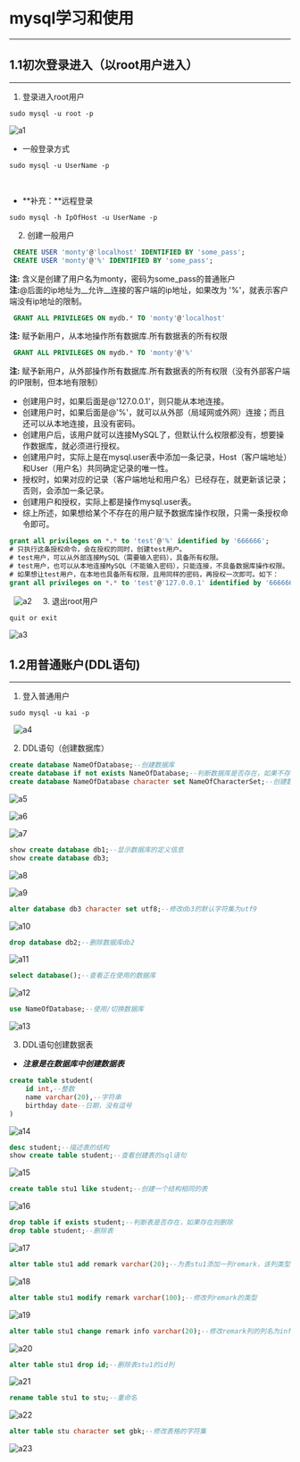 # mysql学习和使用
---
## 1.1初次登录进入（以root用户进入）
---
1. 登录进入root用户
&nbsp;
```shell
sudo mysql -u root -p
```
![a1](./a1.png)
&nbsp;
+ 一般登录方式
```shell
sudo mysql -u UserName -p
```
&nbsp;
+ **补充：**远程登录
```shell
sudo mysql -h IpOfHost -u UserName -p
```
&nbsp;
&nbsp;
2. 创建一般用户
```sql
 CREATE USER 'monty'@'localhost' IDENTIFIED BY 'some_pass';
 CREATE USER 'monty'@'%' IDENTIFIED BY 'some_pass';
```
__注:__ 含义是创建了用户名为monty，密码为some_pass的普通账户  
__注:__@后面的ip地址为__允许__连接的客户端的ip地址，如果改为 '%'，就表示客户端没有ip地址的限制。
```sql
 GRANT ALL PRIVILEGES ON mydb.* TO 'monty'@'localhost'
```
__注:__ 赋予新用户，从本地操作所有数据库.所有数据表的所有权限
```sql
 GRANT ALL PRIVILEGES ON mydb.* TO 'monty'@'%'
```
__注:__ 赋予新用户，从外部操作所有数据库.所有数据表的所有权限（没有外部客户端的IP限制，但本地有限制）
&nbsp;
&nbsp;
+ 创建用户时，如果后面是@'127.0.0.1'，则只能从本地连接。
+ 创建用户时，如果后面是@'%'，就可以从外部（局域网或外网）连接；而且还可以从本地连接，且没有密码。
+ 创建用户后，该用户就可以连接MySQL了，但默认什么权限都没有，想要操作数据库，就必须进行授权。
+ 创建用户时，实际上是在mysql.user表中添加一条记录，Host（客户端地址）和User（用户名）共同确定记录的唯一性。
+ 授权时，如果对应的记录（客户端地址和用户名）已经存在，就更新该记录；否则，会添加一条记录。
+ 创建用户和授权，实际上都是操作mysql.user表。
+ 综上所述，如果想给某个不存在的用户赋予数据库操作权限，只需一条授权命令即可。
```sql
grant all privileges on *.* to 'test'@'%' identified by '666666';
# 只执行这条授权命令，会在授权的同时，创建test用户。
# test用户，可以从外部连接MySQL（需要输入密码），具备所有权限。
# test用户，也可以从本地连接MySQL（不能输入密码），只能连接，不具备数据库操作权限。
# 如果想让test用户，在本地也具备所有权限，且用同样的密码，再授权一次即可。如下：
grant all privileges on *.* to 'test'@'127.0.0.1' identified by '666666';
```
&nbsp;
![a2](./a2.png)
&nbsp;
&nbsp;
3. 退出root用户
```Shell
quit or exit
```
![a3](./a3.png)
&nbsp;
&nbsp;
## 1.2用普通账户(DDL语句)
---
1. 登入普通用户
```Shell
sudo mysql -u kai -p
```
&nbsp;
![a4](./a4.png)
&nbsp;
&nbsp;

2. DDL语句（创建数据库）
```sql
create database NameOfDatabase;--创建数据库
create database if not exists NameOfDatabase;--判断数据库是否存在，如果不存在则建立库
create database NameOfDatabase character set NameOfCharacterSet;--创建数据库并且指定字符集
```
![a5](./a5.png)

![a6](./a6.png)


![a7](./a7.png)


```sql
show create database db1;--显示数据库的定义信息
show create database db3;
```
![a8](./a8.png)

![a9](./a9.png)


```sql
alter database db3 character set utf8;--修改db3的默认字符集为utf9
```
![a10](./a10.png)

```sql
drop database db2;--删除数据库db2
```
![a11](./a11.png)

```sql
select database();--查看正在使用的数据库
```
![a12](./a12.png)

```sql
use NameOfDatabase;--使用/切换数据库
```
![a13](./a13.png)

3. DDL语句创建数据表
+ ***注意是在数据库中创建数据表***

```sql
create table student(
    id int,--整数
    name varchar(20),--字符串
    birthday date--日期，没有逗号
)
```
![a14](./a14.png)

```sql
desc student;--描述表的结构
show create table student;--查看创建表的sql语句
```
![a15](./a15.png)

```sql
create table stu1 like student;--创建一个结构相同的表
```
![a16](./a16.png)

```sql
drop table if exists student;--判断表是否存在，如果存在则删除
drop table student;--删除表
```
![a17](./a17.png)

```sql
alter table stu1 add remark varchar(20);--为表stu1添加一列remark，该列类型是varchar；
```
![a18](./a18.png)

```sql
alter table stu1 modify remark varchar(100);--修改列remark的类型
```
![a19](./a19.png)

```sql
alter table stu1 change remark info varchar(20);--修改remark列的列名为info，修改列的类型为varchar(20)
```
![a20](./a20.png)

```sql
alter table stu1 drop id;--删除表stu1的id列
```
![a21](./a21.png)

```sql
rename table stu1 to stu;--重命名
```
![a22](./a22.png)

```sql
alter table stu character set gbk;--修改表格的字符集
```
![a23](./a23.png)